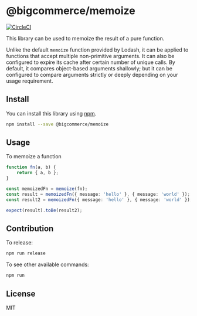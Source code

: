 # @bigcommerce/memoize

[![CircleCI](https://circleci.com/gh/bigcommerce/memoize-js.svg?style=svg)](https://circleci.com/gh/bigcommerce/memoize-js)

This library can be used to memoize the result of a pure function. 

Unlike the default `memoize` function provided by Lodash, it can be applied to functions that accept multiple non-primitive arguments. It can also be configured to expire its cache after certain number of unique calls. By default, it compares object-based arguments shallowly; but it can be configured to compare arguments strictly or deeply depending on your usage requirement.


## Install

You can install this library using [npm](https://www.npmjs.com/get-npm).

```sh
npm install --save @bigcommerce/memoize
```


## Usage

To memoize a function

```ts
function fn(a, b) {
    return { a, b };
}

const memoizedFn = memoize(fn);
const result = memoizedFn({ message: 'hello' }, { message: 'world' });
const result2 = memoizedFn({ message: 'hello' }, { message: 'world' });

expect(result).toBe(result2);
```


## Contribution

To release:

```sh
npm run release
```

To see other available commands:

```sh
npm run
```

## License

MIT
